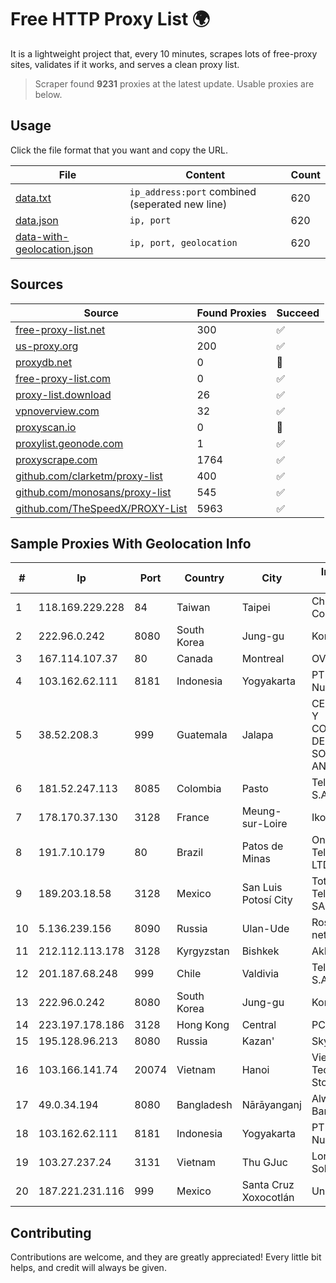 
# Free HTTP Proxy List 🌍

It is a lightweight project that, every 10 minutes, scrapes lots of free-proxy sites, validates if it works, and serves a clean proxy list.


> Scraper found **9231** proxies at the latest update. Usable proxies are below.

## Usage

Click the file format that you want and copy the URL.


|File|Content|Count|
|----|-------|-----|
|[data.txt](https://raw.githubusercontent.com/themiralay/Proxy-List-World/master/data.txt)|`ip_address:port` combined (seperated new line)|620|
|[data.json](https://raw.githubusercontent.com/themiralay/Proxy-List-World/master/data.json)|`ip, port`|620|
|[data-with-geolocation.json](https://raw.githubusercontent.com/themiralay/Proxy-List-World/master/data-with-geolocation.json)|`ip, port, geolocation`|620|

## Sources

|Source|Found Proxies|Succeed|
|------|-------------|-------|
|[free-proxy-list.net](https://free-proxy-list.net)|300|✅|
|[us-proxy.org](https://www.us-proxy.org)|200|✅|
|[proxydb.net](http://proxydb.net)|0|🚫|
|[free-proxy-list.com](https://free-proxy-list.com/?page=&port=&type%5B%5D=http&type%5B%5D=https&up_time=0&search=Search)|0|✅|
|[proxy-list.download](https://www.proxy-list.download/HTTP)|26|✅|
|[vpnoverview.com](https://vpnoverview.com/privacy/anonymous-browsing/free-proxy-servers)|32|✅|
|[proxyscan.io](https://www.proxyscan.io)|0|🚫|
|[proxylist.geonode.com](https://proxylist.geonode.com/api/proxy-list?limit=300&page=1&sort_by=lastChecked&sort_type=desc&protocols=http,https)|1|✅|
|[proxyscrape.com](https://api.proxyscrape.com/v2/?request=displayproxies&protocol=http&timeout=10000&country=all&ssl=all&anonymity=all)|1764|✅|
|[github.com/clarketm/proxy-list](https://raw.githubusercontent.com/clarketm/proxy-list/master/proxy-list-raw.txt)|400|✅|
|[github.com/monosans/proxy-list](https://raw.githubusercontent.com/monosans/proxy-list/main/proxies/http.txt)|545|✅|
|[github.com/TheSpeedX/PROXY-List](https://raw.githubusercontent.com/TheSpeedX/PROXY-List/master/http.txt)|5963|✅|


## Sample Proxies With Geolocation Info

|#|Ip|Port|Country|City|Internet Service Provider|
|-|--|----|-------|----|-------------------------|
|1|118.169.229.228|84|Taiwan|Taipei|Chunghwa Telecom Co., Ltd.|
|2|222.96.0.242|8080|South Korea|Jung-gu|Korea Telecom|
|3|167.114.107.37|80|Canada|Montreal|OVH SAS|
|4|103.162.62.111|8181|Indonesia|Yogyakarta|PT Ring Media Nusantara|
|5|38.52.208.3|999|Guatemala|Jalapa|CENTRAL DE REDES Y COMUNICACIONES DE GUATEMALA, SOCIEDAD ANONIMA|
|6|181.52.247.113|8085|Colombia|Pasto|Telmex Colombia S.A.|
|7|178.170.37.130|3128|France|Meung-sur-Loire|Ikoula Ripe|
|8|191.7.10.179|80|Brazil|Patos de Minas|OnNet Telecomunicações LTDA|
|9|189.203.18.58|3128|Mexico|San Luis Potosí City|Total Play Telecomunicaciones SA De CV|
|10|5.136.239.156|8090|Russia|Ulan-Ude|Rostelecom networks|
|11|212.112.113.178|3128|Kyrgyzstan|Bishkek|AkNet|
|12|201.187.68.248|999|Chile|Valdivia|Telefonica del Sur S.A.|
|13|222.96.0.242|8080|South Korea|Jung-gu|Korea Telecom|
|14|223.197.178.186|3128|Hong Kong|Central|PCCW IMSBiz|
|15|195.128.96.213|8080|Russia|Kazan'|SkyNetwork Ltd.|
|16|103.166.141.74|20074|Vietnam|Hanoi|Viet NAM Cloud Technology Joint Stock Company|
|17|49.0.34.194|8080|Bangladesh|Nārāyanganj|Always On Network Bangladesh Ltd.|
|18|103.162.62.111|8181|Indonesia|Yogyakarta|PT Ring Media Nusantara|
|19|103.27.237.24|3131|Vietnam|Thu GJuc|Long Van System Solution|
|20|187.221.231.116|999|Mexico|Santa Cruz Xoxocotlán|Uninet S.A. de C.V.|



## Contributing

Contributions are welcome, and they are greatly appreciated! Every
little bit helps, and credit will always be given.

